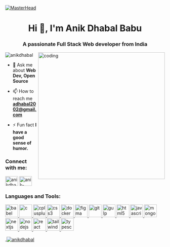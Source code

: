 
[![MasterHead](https://godigitallaagencia.com/wp-content/uploads/2020/06/web-developer.gif)](https://anikdhabal.io)
<h1 align="center">Hi 👋, I'm Anik Dhabal Babu</h1>
<h3 align="center">A passionate Full Stack Web developer from India</h3>
<img align="right" alt="coding" width="400" src="https://miro.medium.com/max/1360/0*gqO3slLmGb4mUeje.gif">

<p align="left"> <img src="https://komarev.com/ghpvc/?username=anikdhabal&label=Profile%20views&color=0e75b6&style=flat" alt="anikdhabal" /> </p>

- 💬 Ask me about **Web Dev, Open Source**

- 📫 How to reach me **adhabal2002@gmail.com**

- ⚡ Fun fact **I have a good sense of humor.**

<h3 align="left">Connect with me:</h3>
<p align="left">
<a href="https://twitter.com/anikdhabal" target="blank"><img align="center" src="https://cdn-icons-png.flaticon.com/512/733/733579.png" alt="anikdhabal" height="30" width="40" /></a>
<a href="https://linkedin.com/in/anik-dhabal-babu-68b4151b9" target="blank"><img align="center" src="https://cdn-icons-png.flaticon.com/512/3536/3536505.png" alt="anik-dhabal-babu-68b4151b9" height="30" width="40" /></a>

</p>

<h3 align="left">Languages and Tools:</h3>
<p align="left"> <a href="https://babeljs.io/" target="_blank" rel="noreferrer"> <img src="https://d33wubrfki0l68.cloudfront.net/7a197cfe44548cc1a3f581152af70a3051e11671/78df8/img/babel.svg" alt="babel" width="40" height="40"/> </a> <a href="https://www.cprogramming.com/" target="_blank" rel="noreferrer"> <img src="https://www.kindpng.com/picc/m/355-3559027_c-programming-language-logo-clipart-png-download-c.png" alt="c" width="40" height="40"/> </a> <a href="https://www.w3schools.com/cpp/" target="_blank" rel="noreferrer"> <img src="https://e7.pngegg.com/pngimages/46/626/png-clipart-c-logo-the-c-programming-language-computer-icons-computer-programming-source-code-programming-miscellaneous-template.png" alt="cplusplus" width="40" height="40"/> </a> <a href="https://www.w3schools.com/css/" target="_blank" rel="noreferrer"> <img src="https://cdn-icons-png.flaticon.com/512/732/732190.png" alt="css3" width="40" height="40"/> </a> <a href="https://www.docker.com/" target="_blank" rel="noreferrer"> <img src="https://cdn-icons-png.flaticon.com/512/5969/5969059.png" alt="docker" width="40" height="40"/> </a> <a href="https://www.figma.com/" target="_blank" rel="noreferrer"> <img src="https://www.vectorlogo.zone/logos/figma/figma-icon.svg" alt="figma" width="40" height="40"/> </a> <a href="https://git-scm.com/" target="_blank" rel="noreferrer"> <img src="https://www.vectorlogo.zone/logos/git-scm/git-scm-icon.svg" alt="git" width="40" height="40"/> </a> <a href="https://gulpjs.com" target="_blank" rel="noreferrer"> <img src="https://i.ytimg.com/vi/xyplBZX7M_0/maxresdefault.jpg" alt="gulp" width="40" height="40"/> </a> <a href="https://www.w3.org/html/" target="_blank" rel="noreferrer"> <img src="https://cdn-icons-png.flaticon.com/512/5968/5968267.png" alt="html5" width="40" height="40"/> </a> <a href="https://developer.mozilla.org/en-US/docs/Web/JavaScript" target="_blank" rel="noreferrer"> <img src="https://cdn-icons-png.flaticon.com/512/5968/5968292.png" alt="javascript" width="40" height="40"/> </a> <a href="https://www.mongodb.com/" target="_blank" rel="noreferrer"> <img src="https://webimages.mongodb.com/_com_assets/cms/kuyj3d95v5vbmm2f4-horizontal_white.svg?auto=format%252Ccompress" alt="mongodb" width="40" height="40"/> </a> <a href="https://nextjs.org/" target="_blank" rel="noreferrer"> <img src="https://buttercms.com/static/images/tech_banners/Nextjs.b8a717322c08.png" alt="nextjs" width="40" height="40"/> </a> <a href="https://nodejs.org" target="_blank" rel="noreferrer"> <img src="https://cdn-icons-png.flaticon.com/512/919/919825.png" alt="nodejs" width="40" height="40"/> </a> <a href="https://reactjs.org/" target="_blank" rel="noreferrer"> <img src="https://cdn-icons-png.flaticon.com/512/875/875209.png" alt="react" width="40" height="40"/> </a> <a href="https://tailwindcss.com/" target="_blank" rel="noreferrer"> <img src="https://www.vectorlogo.zone/logos/tailwindcss/tailwindcss-icon.svg" alt="tailwind" width="40" height="40"/> </a> <a href="https://www.typescriptlang.org/" target="_blank" rel="noreferrer"> <img src="https://cdn-icons-png.flaticon.com/512/5968/5968381.png" alt="typescript" width="40" height="40"/> </a> <a href="https://webpack.js.org" target="_blank" rel="noreferrer"> 

<p>&nbsp;<img align="center" src="https://github-readme-stats.vercel.app/api?username=anikdhabal&show_icons=true&locale=en" alt="anikdhabal" /></p>


